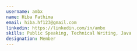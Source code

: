 ```yaml
---
username: ambx
name: Hiba Fathima
email: hiba.hf123@gmail.com
linkedin: https://linkedin.com/in/ambx
skills: Public Speaking, Technical Writing, Java
designation: Member
---
```


